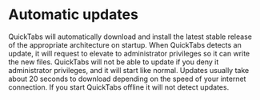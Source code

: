 # Automatic updates

QuickTabs will automatically download and install the latest stable release of the appropriate architecture on startup. When QuickTabs detects an update, it will request to elevate to administrator privileges so it can write the new files. QuickTabs will not be able to update if you deny it administrator privileges, and it will start like normal. Updates usually take about 20 seconds to download depending on the speed of your internet connection. If you start QuickTabs offline it will not detect updates.